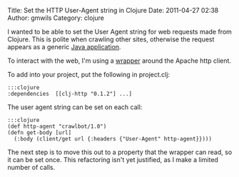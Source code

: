 Title: Set the HTTP User-Agent string in Clojure
Date: 2011-04-27 02:38
Author: gmwils
Category: clojure

I wanted to be able to set the User Agent string for web requests made
from Clojure. This is polite when crawling other sites, otherwise the
request appears as a generic [Java application][].

To interact with the web, I'm using a [wrapper][] around the Apache http
client.

To add into your project, put the following in project.clj:

    :::clojure
    :dependencies  [[clj-http "0.1.2"] ...]

The user agent string can be set on each call:

    :::clojure
    (def http-agent "crawlbot/1.0")
    (defn get-body [url]
      (:body (client/get url {:headers {"User-Agent" http-agent}})))

The next step is to move this out to a property that the wrapper can
read, so it can be set once. This refactoring isn't yet justified, as I
make a limited number of calls.

  [Java application]: http://www.httpuseragent.org/list/Java+VM+1.6-n697.htm
  [wrapper]: https://github.com/getwoven/clj-http
